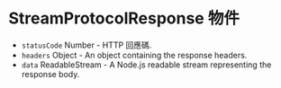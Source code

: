 # StreamProtocolResponse 物件

* `statusCode` Number - HTTP 回應碼.
* `headers` Object - An object containing the response headers.
* `data` ReadableStream - A Node.js readable stream representing the response body.